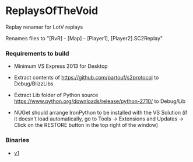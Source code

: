 # ReplaysOfTheVoid
Replay renamer for LotV replays

Renames files to "[RvR] - [Map] - [Player1], [Player2].SC2Replay"

### Requirements to build

* Minimum VS Express 2013 for Desktop

* Extract contents of https://github.com/partouf/s2protocol to Debug/BlizzLibs

* Extract Lib folder of Python source https://www.python.org/downloads/release/python-2710/ to Debug/Lib

* NUGet should arrange IronPython to be installed with the VS Solution (if it doesn't load automatically, go to Tools -> Extensions and Updates -> Click on the RESTORE button in the top right of the window)


### Binaries

* [v1](https://www.dropbox.com/s/dnxgruya3vgc5rt/ReplaysOfTheVoid_v1.zip?dl=0)
